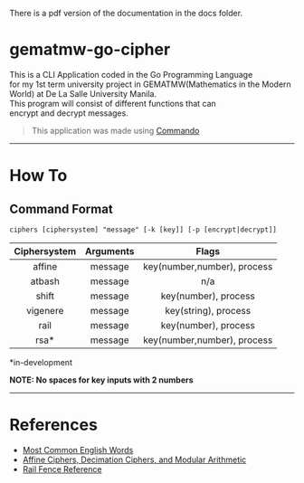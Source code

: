 There is a pdf version of the documentation in the docs folder.

# gematmw-go-cipher
This is a CLI Application coded in the Go Programming Language \
for my 1st term university project in GEMATMW(Mathematics in the Modern World) at De La Salle University Manila. \
This program will consist of different functions that can \
encrypt and decrypt messages.
> This application was made using [Commando](https://github.com/thatisuday/commando)

---
# How To
## Command Format
```
ciphers [ciphersystem] "message" [-k [key]] [-p [encrypt|decrypt]]
```
| Ciphersystem  | Arguments | Flags |
| :-----------: | :-------: | :---: |
| affine        | message   | key(number,number), process |
| atbash        | message   |           n/a        |
| shift         | message   | key(number), process |
| vigenere      | message   | key(string), process |
| rail          | message   | key(number), process |
| rsa*          | message   | key(number,number), process |

*in-development

__NOTE: No spaces for key inputs with 2 numbers__ 

---
# References
- [Most Common English Words](https://github.com/first20hours/google-10000-english)
- [Affine Ciphers, Decimation Ciphers, and Modular Arithmetic](http://pi.math.cornell.edu/~kozdron/Teaching/Cornell/135Summer06/Handouts/affine.pdf)
- [Rail Fence Reference](https://www.geeksforgeeks.org/rail-fence-cipher-encryption-decryption/)
